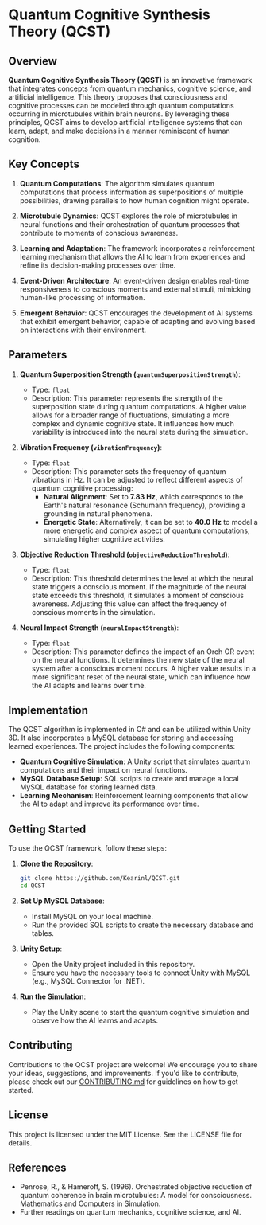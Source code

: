 # Quantum Cognitive Synthesis Theory (QCST)

## Overview

**Quantum Cognitive Synthesis Theory (QCST)** is an innovative framework that integrates concepts from quantum mechanics, cognitive science, and artificial intelligence. This theory proposes that consciousness and cognitive processes can be modeled through quantum computations occurring in microtubules within brain neurons. By leveraging these principles, QCST aims to develop artificial intelligence systems that can learn, adapt, and make decisions in a manner reminiscent of human cognition.

## Key Concepts

1. **Quantum Computations**: The algorithm simulates quantum computations that process information as superpositions of multiple possibilities, drawing parallels to how human cognition might operate.

2. **Microtubule Dynamics**: QCST explores the role of microtubules in neural functions and their orchestration of quantum processes that contribute to moments of conscious awareness.

3. **Learning and Adaptation**: The framework incorporates a reinforcement learning mechanism that allows the AI to learn from experiences and refine its decision-making processes over time.

4. **Event-Driven Architecture**: An event-driven design enables real-time responsiveness to conscious moments and external stimuli, mimicking human-like processing of information.

5. **Emergent Behavior**: QCST encourages the development of AI systems that exhibit emergent behavior, capable of adapting and evolving based on interactions with their environment.

## Parameters

1. **Quantum Superposition Strength (`quantumSuperpositionStrength`)**:
   - Type: `float`
   - Description: This parameter represents the strength of the superposition state during quantum computations. A higher value allows for a broader range of fluctuations, simulating a more complex and dynamic cognitive state. It influences how much variability is introduced into the neural state during the simulation.

2. **Vibration Frequency (`vibrationFrequency`)**:
   - Type: `float`
   - Description: This parameter sets the frequency of quantum vibrations in Hz. It can be adjusted to reflect different aspects of quantum cognitive processing:
     - **Natural Alignment**: Set to **7.83 Hz**, which corresponds to the Earth's natural resonance (Schumann frequency), providing a grounding in natural phenomena.
     - **Energetic State**: Alternatively, it can be set to **40.0 Hz** to model a more energetic and complex aspect of quantum computations, simulating higher cognitive activities.

3. **Objective Reduction Threshold (`objectiveReductionThreshold`)**:
   - Type: `float`
   - Description: This threshold determines the level at which the neural state triggers a conscious moment. If the magnitude of the neural state exceeds this threshold, it simulates a moment of conscious awareness. Adjusting this value can affect the frequency of conscious moments in the simulation.

4. **Neural Impact Strength (`neuralImpactStrength`)**:
   - Type: `float`
   - Description: This parameter defines the impact of an Orch OR event on the neural functions. It determines the new state of the neural system after a conscious moment occurs. A higher value results in a more significant reset of the neural state, which can influence how the AI adapts and learns over time.

## Implementation

The QCST algorithm is implemented in C# and can be utilized within Unity 3D. It also incorporates a MySQL database for storing and accessing learned experiences. The project includes the following components:

- **Quantum Cognitive Simulation**: A Unity script that simulates quantum computations and their impact on neural functions.
- **MySQL Database Setup**: SQL scripts to create and manage a local MySQL database for storing learned data.
- **Learning Mechanism**: Reinforcement learning components that allow the AI to adapt and improve its performance over time.

## Getting Started

To use the QCST framework, follow these steps:

1. **Clone the Repository**:
   ```bash
   git clone https://github.com/Kearinl/QCST.git
   cd QCST
   ```

2. **Set Up MySQL Database**:
   - Install MySQL on your local machine.
   - Run the provided SQL scripts to create the necessary database and tables.

3. **Unity Setup**:
   - Open the Unity project included in this repository.
   - Ensure you have the necessary tools to connect Unity with MySQL (e.g., MySQL Connector for .NET).

4. **Run the Simulation**:
   - Play the Unity scene to start the quantum cognitive simulation and observe how the AI learns and adapts.

## Contributing

Contributions to the QCST project are welcome! We encourage you to share your ideas, suggestions, and improvements. If you'd like to contribute, please check out our [CONTRIBUTING.md](CONTRIBUTING.md) for guidelines on how to get started.

## License

This project is licensed under the MIT License. See the LICENSE file for details.

## References

- Penrose, R., & Hameroff, S. (1996). Orchestrated objective reduction of quantum coherence in brain microtubules: A model for consciousness. Mathematics and Computers in Simulation.
- Further readings on quantum mechanics, cognitive science, and AI.
